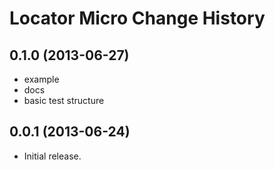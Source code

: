 Locator Micro Change History
============================

0.1.0 (2013-06-27)
------------------

* example
* docs
* basic test structure

0.0.1 (2013-06-24)
------------------

* Initial release.
